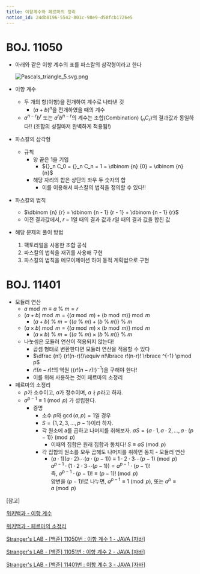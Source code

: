 ```yaml
---
title: 이항계수와 페르마의 정리
notion_id: 24db8196-5542-801c-98e9-d58fcb1726e5
---
```

  
# BOJ. 11050  
  
- 아래와 같은 이항 계수의 표를 파스칼의 삼각형이라고 한다  
  
    ![Pascals_triangle_5.svg.png](https://prod-files-secure.s3.us-west-2.amazonaws.com/ee9cb3f6-9bac-463c-ac07-0442097183e8/67dbf580-7a07-485d-ae36-3de4a6a96e17/Pascals_triangle_5.svg.png?X-Amz-Algorithm=AWS4-HMAC-SHA256&X-Amz-Content-Sha256=UNSIGNED-PAYLOAD&X-Amz-Credential=ASIAZI2LB4664NJVHJMR%2F20251013%2Fus-west-2%2Fs3%2Faws4_request&X-Amz-Date=20251013T011829Z&X-Amz-Expires=3600&X-Amz-Security-Token=IQoJb3JpZ2luX2VjEJD%2F%2F%2F%2F%2F%2F%2F%2F%2F%2FwEaCXVzLXdlc3QtMiJGMEQCIHaSma%2B0X7%2FyJhwb5Kb2Nc1AWjLvh%2FhHeBEuDXMSp0dNAiBxklG9WdOMzFCz8B43bp80jTZyDbTNYTLhuuk%2BAI264yr%2FAwg5EAAaDDYzNzQyMzE4MzgwNSIMF3RdRE8U3dLdH2M9KtwDbeIFI1Xet1%2FtPh3VoYzclXJBRQv3fT%2FByBToSv3UaItPMGGPaAeSvPTyAZdxDRgs88hCgG1YyBdbQUpJSfuu39vO2Jx2TK0zgh05bE5nvuCcc5Cqw64XCyaYbrmIvhMCLzx%2FbRxFc0H8SquIE9Sig4datiFqedgSKRRwFTYoF5jsqBOuW5I4Ozd18v%2Fexs%2FAUP0iy%2B8iF2O1q9UvACgaakdYYklVvnRPpOU8938PqAzLJPz7PHwxrnLMucataPc73SofgAg0qVlcgvKIDCvneaZoke%2B2PVwPZ8%2Bvba6vw2Y0HE9GvJXFk3wYJ5lkso0WOkxdWQKbd8OYQ83mj8tnqdSQ8DDvwtL2g0QW56qUwAxKDqn95atAbwLp2gw8QmXJyo00B0cVEaG5ITZDhB0UuiMoMb%2BkeaEPwU6h4oaatXx9vXkguqV%2BuPQxmjf8AS56lYJWUgGL7LoxpLI1iM06204r%2BVgPst1cifY9zpoWSoPQY12TTzAey5NEhWhqJ%2BrKmS63tN6o%2Fp4E6UzVH6psvROILYKtc7Wql1%2BPk%2FRSth4Jyb%2FIJsQSo%2FcMqV6JwiGF2IcdyIDLyikF1wz6pG1hk8sI6quqdPFXwfQbOtpJYYoiKGVQj4wjURozBZ0wq%2F%2BwxwY6pgEUvmoUdcjI7Zz92MJNg4Z1cwAF2Lcrb6%2BEzq4U27FQzcgN34KxXH4SI%2FfKnhTzoVGokoDIovlx1n1KKYFh5WHKeolTuUHNDZUrWQFG45AlnWR%2FNK77m2u16k7GpgO2R76VXQ5P4IRzsTSomsY%2Fd%2F%2B7hofw3bUDVQ%2F45wNcHUZ%2Bk9B857406%2Bnj6icho7lPQgOomXj%2Bi1bOjLuobcPQ5xXo%2FCl5vPr%2F&X-Amz-Signature=d5968eaf4e67139869e6dd766c1c4c3beb2b3e9b8e1f15002dbe89b6b9aa1e72&X-Amz-SignedHeaders=host&x-amz-checksum-mode=ENABLED&x-id=GetObject)  
  
- 이항 계수  
    - 두 개의 항(이항)을 전개하여 계수로 나타낸 것  
        - $(a+b)^n$을 전개하였을 때의 계수  
    - $a^{n-r}b^r$ 또는 $a^rb^{n-r}$의 계수는 조합(Combination) (${}_nC_r$)의 결과값과 동일하다!! (조합의 성질마저 완벽하게 적용됨!)  
- 파스칼의 삼각형  
    - 규칙  
        - 양 끝은 1을 기입  
            - ${}_n C_0 = {}_n C_n = 1 = \dbinom {n} {0} = \dbinom {n} {n}$  
        - 해당 자리의 합은 상단의 좌우 두 숫자의 합  
            - 이를 이용해서 파스칼의 법칙을 정의할 수 있다!!  
- 파스칼의 법칙  
    - $\dbinom {n} {r} = \dbinom {n - 1} {r  - 1} + \dbinom {n - 1} {r}$  
    - 이전 결과값에서, $r-1$일 때의 결과 값과 $r$일 때의 결과 값을 합친 값  
- 해당 문제의 풀이 방법  
    1. 팩토리얼을 사용한 조합 공식  
    2. 파스칼의 법칙을 재귀를 사용해 구현  
    3. 파스칼의 법칙을 메모이제이션 하여 동적 계획법으로 구현  
  
# BOJ. 11401  
  
- 모듈러 연산  
    - $a \bmod m \equiv a \ \% \ m = r$  
    - $(a + b) \bmod m = \lbrace (a \bmod m) + (b \bmod m) \rbrace \bmod m$  
        - $(a + b) \ \% \ m = \lbrace (a \ \% \ m) + (b \ \% \ m) \rbrace \ \% \ m$  
    - $(a \times b) \bmod m = \lbrace (a \bmod m) \times (b \bmod m) \rbrace \bmod m$  
        - $(a \times b) \ \% \ m = \lbrace (a \ \% \ m) \times (b \ \% \ m) \rbrace \ \% \ m$  
    - 나눗셈은 모듈러 연산이 적용되지 않는다!  
        - 곱셈 형태로 변환한다면 모듈러 연산을 적용할 수 있다  
        - $\dfrac {n!} {r!(n-r)!}\equiv n!\lbrace r!(n-r)! \rbrace ^{-1} \pmod p$  
        - $r!(n-r)!$의 역원 ($\lbrace r!(n-r)! \rbrace ^ {-1}$)을 구해야 한다!  
        - 이를 위해 사용하는 것이 페르마의 소정리  
- 페르마의 소정리  
    - $p$가 소수이고, $a$가 정수이며,  $a \nmid p$라고 하자.  
    - $a^{p-1} \equiv 1 \pmod p$ 가 성립한다.  
        - 증명  
            - 소수 $p$와 $\gcd(a, p) = 1$일 경우  
            - $S = \lbrace 1,2,3,\dots, p-1 \rbrace$이라 하자.  
            - 각 원소에 a를 곱하고 나머지를 취해보자. $aS = \lbrace a \cdot 1, a \cdot 2, \dots, a \cdot (p-1) \rbrace \pmod p$  
                - 이때의 집합은 원래 집합과 동치다! $S \equiv aS \pmod p$  
            - 각 집합의 원소를 모두 곱해도 나머지를 취하면 동치 - 모듈러 연산  
                - $(a \cdot 1)(a \cdot 2) \cdots(a \cdot (p-1)) \equiv 1 \cdot 2 \cdot 3 \cdots (p-1) \pmod p$   
                $a^{p-1} \cdot (1 \cdot 2 \cdot 3 \cdots (p-1)) = a^{p-1} \cdot (p-1)!$   
                즉, $a^{p-1} \cdot (p-1)! \equiv (p-1)! \pmod p$  
                양변을 $(p-1)!$로 나누면, $a^{p-1} \equiv 1 \pmod p$, 또는 $a^p \equiv a \pmod p$  
  
[참고]  
  
  
[위키백과 - 이항 계수](https://ko.wikipedia.org/wiki/%EC%9D%B4%ED%95%AD_%EA%B3%84%EC%88%98)  
  
  
[위키백과 - 페르마의 소정리](https://ko.wikipedia.org/wiki/%ED%8E%98%EB%A5%B4%EB%A7%88%EC%9D%98_%EC%86%8C%EC%A0%95%EB%A6%AC)  
  
  
[Stranger's LAB - [백준] 11050번 : 이항 계수 1 - JAVA [자바]](https://st-lab.tistory.com/159)  
  
  
[Stranger's LAB - [백준] 11051번 : 이항 계수 2 - JAVA [자바]](https://st-lab.tistory.com/162)  
  
  
[Stranger's LAB - [백준] 11401번 : 이항 계수 3 - JAVA [자바]](https://st-lab.tistory.com/241)  
  
